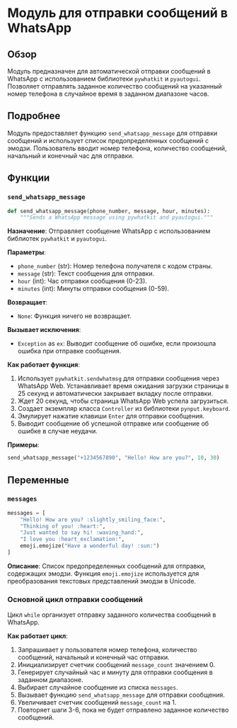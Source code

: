 # Модуль для отправки сообщений в WhatsApp
## Обзор

Модуль предназначен для автоматической отправки сообщений в WhatsApp с использованием библиотеки `pywhatkit` и `pyautogui`. Позволяет отправлять заданное количество сообщений на указанный номер телефона в случайное время в заданном диапазоне часов.

## Подробнее

Модуль предоставляет функцию `send_whatsapp_message` для отправки сообщений и использует список предопределенных сообщений с эмодзи. Пользователь вводит номер телефона, количество сообщений, начальный и конечный час для отправки.

## Функции

### `send_whatsapp_message`

```python
def send_whatsapp_message(phone_number, message, hour, minutes):
    """Sends a WhatsApp message using pywhatkit and pyautogui."""
```

**Назначение**: Отправляет сообщение WhatsApp с использованием библиотек `pywhatkit` и `pyautogui`.

**Параметры**:
- `phone_number` (str): Номер телефона получателя с кодом страны.
- `message` (str): Текст сообщения для отправки.
- `hour` (int): Час отправки сообщения (0-23).
- `minutes` (int): Минуты отправки сообщения (0-59).

**Возвращает**:
- `None`: Функция ничего не возвращает.

**Вызывает исключения**:
- `Exception` as `ex`: Выводит сообщение об ошибке, если произошла ошибка при отправке сообщения.

**Как работает функция**:
1. Использует `pywhatkit.sendwhatmsg` для отправки сообщения через WhatsApp Web. Устанавливает время ожидания загрузки страницы в 25 секунд и автоматически закрывает вкладку после отправки.
2. Ждет 20 секунд, чтобы страница WhatsApp Web успела загрузиться.
3. Создает экземпляр класса `Controller` из библиотеки `pynput.keyboard`.
4. Эмулирует нажатие клавиши `Enter` для отправки сообщения.
5. Выводит сообщение об успешной отправке или сообщение об ошибке в случае неудачи.

**Примеры**:
```python
send_whatsapp_message("+1234567890", "Hello! How are you?", 10, 30)
```

## Переменные

### `messages`

```python
messages = [
    "Hello! How are you? :slightly_smiling_face:",
    "Thinking of you! :heart:",
    "Just wanted to say hi! :waving_hand:",
    "I love you :heart_exclamation:",
    emoji.emojize("Have a wonderful day! :sun:")
]
```

**Описание**: Список предопределенных сообщений для отправки, содержащих эмодзи. Функция `emoji.emojize` используется для преобразования текстовых представлений эмодзи в Unicode.

### Основной цикл отправки сообщений

Цикл `while` организует отправку заданного количества сообщений в WhatsApp.

**Как работает цикл**:
1. Запрашивает у пользователя номер телефона, количество сообщений, начальный и конечный час отправки.
2. Инициализирует счетчик сообщений `message_count` значением 0.
3. Генерирует случайный час и минуту для отправки сообщения в заданном диапазоне.
4. Выбирает случайное сообщение из списка `messages`.
5. Вызывает функцию `send_whatsapp_message` для отправки сообщения.
6. Увеличивает счетчик сообщений `message_count` на 1.
7. Повторяет шаги 3-6, пока не будет отправлено заданное количество сообщений.
